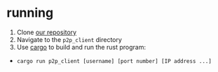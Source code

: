 # running

1. Clone [our repository](https://github.com/rubenboero21/cs347)
2. Navigate to the ```p2p_client``` directory
3. Use [cargo](https://doc.rust-lang.org/book/ch01-03-hello-cargo.html#building-and-running-a-cargo-project) to build and run the rust program:
  - ```cargo run p2p_client [username] [port number] [IP address ...]```